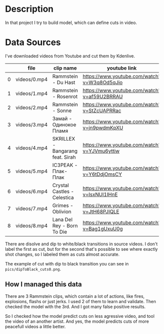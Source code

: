 # Description
In that project I try to build model, which can define cuts in video.


# Data Sources
I've downloaded videos from Youtube and cut them by Kdenlive.

|  | file | clip name | youtube link |
| --- | --- | --- | --- |
| 0 | videos/0.mp4 | Rammstein - Du Hast | https://www.youtube.com/watch?v=W3q8Od5qJio |
| 1 | videos/1.mp4 | Rammstein - Rosenrot | https://www.youtube.com/watch?v=af59U2BRRAU |
| 2 | videos/2.mp4 | Rammstein - Sonne | https://www.youtube.com/watch?v=StZcUAPRRac |
| 3 | videos/3.mp4 | Замай - Одинокое Пламя | https://www.youtube.com/watch?v=jn9pwdmKpXU |
| 4 | videos/4.mp4 | SKRILLEX - Bangarang feat. Sirah | https://www.youtube.com/watch?v=YJVmu6yttiw |
| 5 | videos/5.mp4 | IC3PEAK - Плак-Плак | https://www.youtube.com/watch?v=Y6tDdjOmsCY |
| 6 | videos/6.mp4 | Crystal Castles - Celestica | https://www.youtube.com/watch?v=IsxNUl1IHnE |
| 7 | videos/7.mp4 | Grimes - Oblivion | https://www.youtube.com/watch?v=JtH68PJIQLE |
| 8 | videos/8.mp4 | Lana Del Rey - Born To Die | https://www.youtube.com/watch?v=Bag1gUxuU0g |


There are disolve and dip to white/black transitions in source videos. I don't label the first as cut, but for the second that's possible to see where exactly shot changes, so I labeled them as cuts almost accurate.

The example of cut with dip to black transition you can see in `pics/dipToBlack_cuts0.png`.

## How I managed this data
There are 3 Rammstein clips, which contain a lot of actions, like fires, explosions, flashs or just jerks. I used 2 of them to learn and validate. Then checked the model with the 3rd. And I got many false positive results.

So I checked how the model predict cuts on less agressive video, and tool the video of an another artist. And yes, the model predicts cuts of more peacefull videos a little better.

